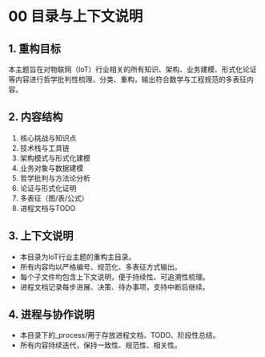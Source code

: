 # 00 目录与上下文说明

## 1. 重构目标

本主题旨在对物联网（IoT）行业相关的所有知识、架构、业务建模、形式化论证等内容进行哲学批判性梳理、分类、重构，输出符合数学与工程规范的多表征内容。

## 2. 内容结构

1. 核心挑战与知识点
2. 技术栈与工具链
3. 架构模式与形式化建模
4. 业务对象与数据建模
5. 哲学批判与方法论分析
6. 论证与形式化证明
7. 多表征（图/表/公式）
8. 进程文档与TODO

## 3. 上下文说明

- 本目录为IoT行业主题的重构主目录。
- 所有内容均以严格编号、规范化、多表征方式输出。
- 每个子文件均包含上下文说明，便于持续性、可追溯性梳理。
- 进程文档记录每步进展、决策、待办事项，支持中断后继续。

## 4. 进程与协作说明

- 本目录下的_process/用于存放进程文档、TODO、阶段性总结。
- 所有内容持续迭代，保持一致性、规范性、相关性。
